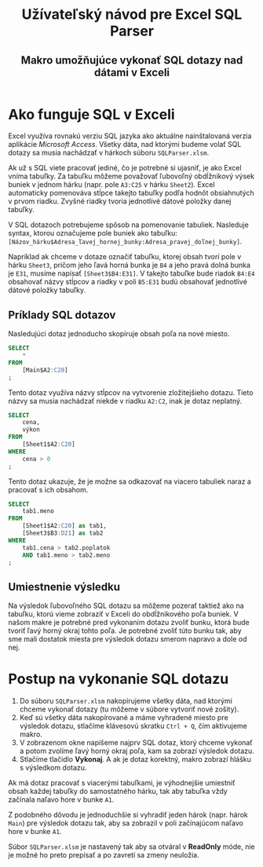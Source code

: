 <link rel="stylesheet" href="C:\\Users\\osama.hassanein\\.vscode\\markdown-pdf.css" />
<style>
</style>

<header class="title">
	<h1 class="main-title">Užívateľský návod pre Excel SQL Parser</h1>
	<h2 class="sub-title">Makro umožňujúce vykonať SQL dotazy nad dátami v Exceli</h2>
</header>

# Ako funguje SQL v Exceli

Excel využíva rovnakú verziu SQL jazyka ako aktuálne nainštalovaná verzia aplikácie *Microsoft Access*. Všetky dáta, nad ktorými budeme volať SQL dotazy sa musia nachádzať v hárkoch súboru `SQLParser.xlsm`.

Ak už s SQL viete pracovať jediné, čo je potrebné si ujasniť, je ako Excel vníma tabuľky. Za tabuľku môžeme považovať ľubovoľný obdĺžnikový výsek buniek v jednom hárku (napr. pole `A3:C25` v hárku `Sheet2`). Excel automaticky pomenováva stĺpce takejto tabuľky podľa hodnôt obsiahnutých v prvom riadku. Zvyšné riadky tvoria jednotlivé dátové položky danej tabuľky.

V SQL dotazoch potrebujeme spôsob na pomenovanie tabuliek. Nasleduje syntax, ktorou označujeme pole buniek ako tabuľku:
`[Názov_hárku$Adresa_ľavej_hornej_bunky:Adresa_pravej_doľnej_bunky]`.

Napríklad ak chceme v dotaze označiť tabuľku, ktorej obsah tvorí pole v hárku `Sheet3`, pričom jeho ľavá horná bunka je `B4` a jeho pravá dolná bunka je `E31`, musíme napísať `[Sheet3$B4:E31]`. V takejto tabuľke bude riadok `B4:E4` obsahovať názvy stĺpcov a riadky v poli `B5:E31` budú obsahovať jednotlivé dátové položky tabuľky.

## Príklady SQL dotazov

Nasledujúci dotaz jednoducho skopíruje obsah poľa na nové miesto.

```sql
SELECT
	*
FROM
	[Main$A2:C20]
;
```

Tento dotaz využíva názvy stĺpcov na vytvorenie zložitejšieho dotazu. Tieto názvy sa musia nachádzať niekde v riadku `A2:C2`, inak je dotaz neplatný.

```sql
SELECT
	cena,
	výkon
FROM
	[Sheet1$A2:C20]
WHERE
	cena > 0
;
```

<div style="page-break-before: always"></div>

Tento dotaz ukazuje, že je možne sa odkazovať na viacero tabuliek naraz a pracovať s ich obsahom.

```sql
SELECT
	tab1.meno
FROM
	[Sheet1$A2:C20] as tab1,
	[Sheet3$B3:D21] as tab2
WHERE
	tab1.cena > tab2.poplatok
	AND tab1.meno > tab2.meno
;
```

## Umiestnenie výsledku

Na výsledok ľubovoľného SQL dotazu sa môžeme pozerať taktiež ako na tabuľku, ktorú vieme zobraziť v Exceli do obdĺžnikového poľa buniek. V našom makre je potrebné pred vykonaním dotazu zvoliť bunku, ktorá bude tvoriť ľavý horný okraj tohto poľa. Je potrebné zvoliť túto bunku tak, aby sme mali dostatok miesta pre výsledok dotazu smerom napravo a dole od nej.
 
# Postup na vykonanie SQL dotazu

1.	Do súboru `SQLParser.xlsm` nakopírujeme všetky dáta, nad ktorými chceme vykonať dotazy (tu môžeme v súbore vytvoriť nové zošity).
1.	Keď sú všetky dáta nakopírované a máme vyhradené miesto pre výsledok dotazu, stlačíme klávesovú skratku `Ctrl + Q`, čím aktivujeme makro.
1.	V zobrazenom okne napíšeme najprv SQL dotaz, ktorý chceme vykonať a potom zvolíme ľavý horný okraj poľa, kam sa zobrazí výsledok dotazu.
1.	Stlačíme tlačidlo **Vykonaj**. A ak je dotaz korektný, makro zobrazí hlášku s výsledkom dotazu.

Ak má dotaz pracovať s viacerými tabuľkami, je výhodnejšie umiestniť obsah každej tabuľky do samostatného hárku, tak aby tabuľka vždy začínala naľavo hore v bunke `A1`.

Z podobného dôvodu je jednoduchšie si vyhradiť jeden hárok (napr. hárok `Main`) pre výsledok dotazu tak, aby sa zobrazil v poli začínajúcom naľavo hore v bunke `A1`.

Súbor `SQLParser.xlsm` je nastavený tak aby sa otváral v **ReadOnly** móde, nie je možné ho preto prepísať a po zavretí sa zmeny neuložia.
